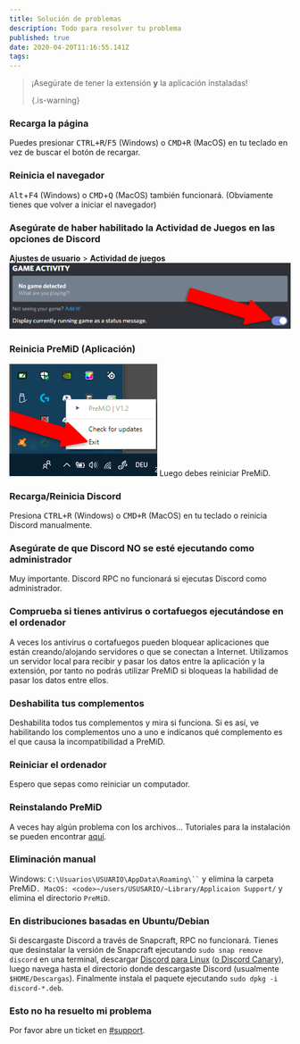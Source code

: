 ```yaml
---
title: Solución de problemas
description: Todo para resolver tu problema
published: true
date: 2020-04-20T11:16:55.141Z
tags:
---
```


> ¡Asegúrate de tener la extensión **y** la aplicación instaladas! 
> 
> {.is-warning}

### Recarga la página
Puedes presionar <kbd>CTRL+R</kbd>/<kbd>F5</kbd> (Windows) o <kbd>CMD+R</kbd> (MacOS) en tu teclado en vez de buscar el botón de recargar.

### Reinicia el navegador
<kbd>Alt</kbd>+<kbd>F4</kbd> (Windows) o <kbd>CMD</kbd>+<kbd>Q</kbd> (MacOS) también funcionará. (Obviamente tienes que volver a iniciar el navegador)

### Asegúrate de haber habilitado la Actividad de Juegos en las opciones de Discord
**Ajustes de usuario** > **Actividad de juegos** ![gameactivity_edited.png](/gameactivity_edited.png)

### Reinicia PreMiD (Aplicación)
![quit.png](/quit.png) Luego debes reiniciar PreMiD.

### Recarga/Reinicia Discord
Presiona <kbd>CTRL+R</kbd> (Windows) o <kbd>CMD+R</kbd> (MacOS) en tu teclado o reinicia Discord manualmente.

### Asegúrate de que Discord NO se esté ejecutando como administrador
Muy importante. Discord RPC no funcionará si ejecutas Discord como administrador.

### Comprueba si tienes antivirus o cortafuegos ejecutándose en el ordenador
A veces los antivirus o cortafuegos pueden bloquear aplicaciones que están creando/alojando servidores o que se conectan a Internet. Utilizamos un servidor local para recibir y pasar los datos entre la aplicación y la extensión, por tanto no podrás utilizar PreMiD si bloqueas la habilidad de pasar los datos entre ellos.

### Deshabilita tus complementos
Deshabilita todos tus complementos y mira si funciona. Si es así, ve habilitando los complementos uno a uno e indícanos qué complemento es el que causa la incompatibilidad a PreMiD.

### Reiniciar el ordenador
Espero que sepas como reiniciar un computador.

### Reinstalando PreMiD
A veces hay algún problema con los archivos... Tutoriales para la instalación se pueden encontrar [aquí](/install).

### Eliminación manual
Windows: ` C:\Usuarios\USUARIO\AppData\Roaming\`` ` y elimina la carpeta </code>PreMiD`.
MacOS: <code>~/users/USUSARIO/~Library/Applicaion Support/` y elimina el directorio `PreMiD`.

### En distribuciones basadas en Ubuntu/Debian
Si descargaste Discord a través de Snapcraft, RPC no funcionará. Tienes que desinstalar la versión de Snapcraft ejecutando `sudo snap remove discord` en una terminal, descargar [Discord para Linux](https://discordapp.com/api/download?platform=linux) ([o Discord Canary](https://discordapp.com/api/canary/download?platform=linux)), luego navega hasta el directorio donde descargaste Discord (usualmente `$HOME/Descargas`). Finalmente instala el paquete ejecutando `sudo dpkg -i discord-*.deb`.

### Esto no ha resuelto mi problema
Por favor abre un ticket en [#support](https://discord.gg/WvfVZ8T).